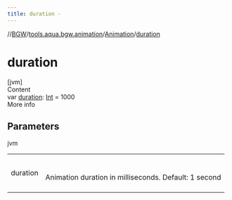 ```yaml
---
title: duration -
---
```

//[BGW](../../../index.md)/[tools.aqua.bgw.animation](../index.md)/[Animation](index.md)/[duration](duration.md)



# duration  
[jvm]  
Content  
var [duration](duration.md): [Int](https://kotlinlang.org/api/latest/jvm/stdlib/kotlin/-int/index.html) = 1000  
More info  


## Parameters  
  
jvm  
  
| | |
|---|---|
| <a name="tools.aqua.bgw.animation/Animation/duration/#/PointingToDeclaration/"></a>duration| <a name="tools.aqua.bgw.animation/Animation/duration/#/PointingToDeclaration/"></a><br><br>Animation duration in milliseconds. Default: 1 second<br><br>|
  
  



